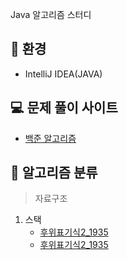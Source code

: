 Java 알고리즘 스터디

:mag_right: 환경
--------------------------------
- IntelliJ IDEA(JAVA)

:computer: 문제 풀이 사이트
--------------------------------

- [백준 알고리즘](https://www.acmicpc.net/)


:book: 알고리즘 분류
--------------------------------
> 자료구조
1. 스택
   - [후위표기식2_1935](https://github.com/mkw8263/Algorithm/blob/master/%EC%9E%90%EB%A3%8C%EA%B5%AC%EC%A1%B0/%EC%8A%A4%ED%83%9D/%ED%9B%84%EC%9C%84%ED%91%9C%EA%B8%B0%EC%8B%9D_1935.md)
   - [후위표기식2_1935](https://github.com/mkw8263/Algorithm/blob/master/%EC%9E%90%EB%A3%8C%EA%B5%AC%EC%A1%B0/%EC%8A%A4%ED%83%9D/%ED%9B%84%EC%9C%84%ED%91%9C%EA%B8%B0%EC%8B%9D_1918.md)
 
